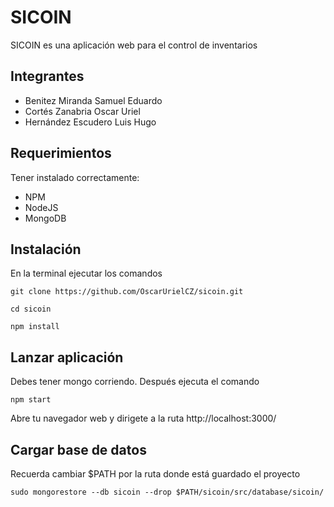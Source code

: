 # SICOIN

SICOIN es una aplicación web para el control de inventarios

## Integrantes

- Benitez Miranda Samuel Eduardo
- Cortés Zanabria Oscar Uriel
- Hernández Escudero Luis Hugo

## Requerimientos

Tener instalado correctamente:

- NPM
- NodeJS
- MongoDB

## Instalación

En la terminal ejecutar los comandos

```git clone https://github.com/OscarUrielCZ/sicoin.git```

```cd sicoin```

```npm install``` 

## Lanzar aplicación

Debes tener mongo corriendo. Después ejecuta el comando

```npm start```

Abre tu navegador web y dirigete a la ruta http://localhost:3000/

## Cargar base de datos

Recuerda cambiar $PATH por la ruta donde está guardado el proyecto

```sudo mongorestore --db sicoin --drop $PATH/sicoin/src/database/sicoin/```
